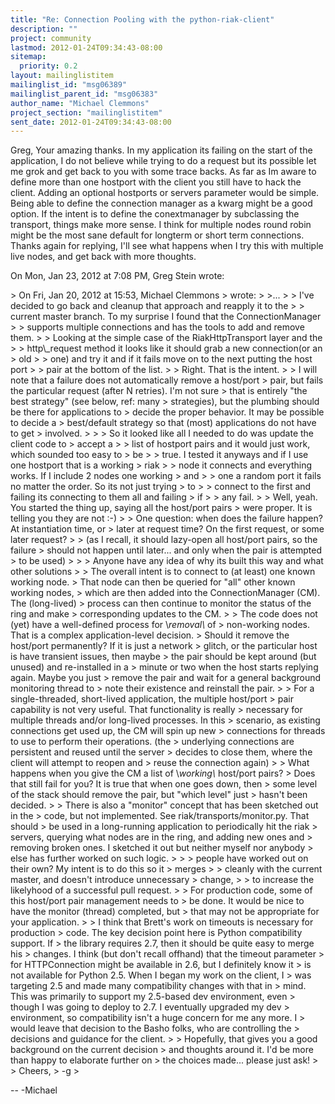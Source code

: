 ```yaml
---
title: "Re: Connection Pooling with the python-riak-client"
description: ""
project: community
lastmod: 2012-01-24T09:34:43-08:00
sitemap:
  priority: 0.2
layout: mailinglistitem
mailinglist_id: "msg06389"
mailinglist_parent_id: "msg06383"
author_name: "Michael Clemmons"
project_section: "mailinglistitem"
sent_date: 2012-01-24T09:34:43-08:00
---
```



Greg,
Your amazing thanks. In my application its failing on the start of the
application, I do not believe while trying to do a request but its possible
let me grok and get back to you with some trace backs.
As far as Im aware to define more than one hostport with the client you
still have to hack the client. Adding an optional hostports or servers
parameter would be simple.
Being able to define the connection manager as a kwarg might be a good
option. If the intent is to define the conextmanager by subclassing the
transport, things make more sense. I think for multiple nodes round robin
might be the most sane default for longterm or short term connections.
Thanks again for replying, I'll see what happens when I try this with
multiple live nodes, and get back with more thoughts.

On Mon, Jan 23, 2012 at 7:08 PM, Greg Stein  wrote:

&gt; On Fri, Jan 20, 2012 at 15:53, Michael Clemmons 
&gt; wrote:
&gt; &gt;...
&gt; &gt; I've decided to go back and cleanup that approach and reapply it to the
&gt; &gt; current master branch. To my surprise I found that the ConnectionManager
&gt; &gt; supports multiple connections and has the tools to add and remove them.
&gt; &gt; Looking at the simple case of the RiakHttpTransport layer and the
&gt; &gt; http\\_request method it looks like it should grab a new connection(or an
&gt; old
&gt; &gt; one) and try it and if it fails move on to the next putting the host port
&gt; &gt; pair at the bottom of the list.
&gt;
&gt; Right. That is the intent.
&gt;
&gt; I will note that a failure does not automatically remove a host/port
&gt; pair, but fails the particular request (after N retries). I'm not sure
&gt; that is entirely "the best strategy" (see below, ref: many
&gt; strategies), but the plumbing should be there for applications to
&gt; decide the proper behavior. It may be possible to decide a
&gt; best/default strategy so that (most) applications do not have to get
&gt; involved.
&gt;
&gt; &gt; So it looked like all I needed to do was update the client code to
&gt; accept a
&gt; &gt; list of hostport pairs and it would just work, which sounded too easy to
&gt; be
&gt; &gt; true. I tested it anyways and if I use one hostport that is a working
&gt; riak
&gt; &gt; node it connects and everything works. If I include 2 nodes one working
&gt; and
&gt; &gt; one a random port it fails no matter the order. So its not just trying
&gt; to
&gt; &gt; connect to the first and failing its connecting to them all and failing
&gt; if
&gt; &gt; any fail.
&gt;
&gt; Well, yeah. You started the thing up, saying all the host/port pairs
&gt; were proper. It is telling you they are not :-)
&gt;
&gt; One question: when does the failure happen? At instantiation time, or
&gt; later at request time? On the first request, or some later request?
&gt;
&gt; (as I recall, it should lazy-open all host/port pairs, so the failure
&gt; should not happen until later... and only when the pair is attempted
&gt; to be used)
&gt;
&gt; &gt; Anyone have any idea of why its built this way and what other solutions
&gt;
&gt; The overall intent is to connect to (at least) one known working node.
&gt; That node can then be queried for "all" other known working nodes,
&gt; which are then added into the ConnectionManager (CM). The (long-lived)
&gt; process can then continue to monitor the status of the ring and make
&gt; corresponding updates to the CM.
&gt;
&gt; The code does not (yet) have a well-defined process for \\*removal\\* of
&gt; non-working nodes. That is a complex application-level decision.
&gt; Should it remove the host/port permanently? If it is just a network
&gt; glitch, or the particular host is have transient issues, then maybe
&gt; the pair should be kept around (but unused) and re-installed in a
&gt; minute or two when the host starts replying again. Maybe you just
&gt; remove the pair and wait for a general background monitoring thread to
&gt; note their existence and reinstall the pair.
&gt;
&gt; For a single-threaded, short-lived application, the multiple host/port
&gt; pair capability is not very useful. That functionality is really
&gt; necessary for multiple threads and/or long-lived processes. In this
&gt; scenario, as existing connections get used up, the CM will spin up new
&gt; connections for threads to use to perform their operations. (the
&gt; underlying connections are persistent and reused until the server
&gt; decides to close them, where the client will attempt to reopen and
&gt; reuse the connection again)
&gt;
&gt; What happens when you give the CM a list of \\*working\\* host/port pairs?
&gt; Does that still fail for you? It is true that when one goes down, then
&gt; some level of the stack should remove the pair, but "which level" just
&gt; hasn't been decided.
&gt;
&gt; There is also a "monitor" concept that has been sketched out in the
&gt; code, but not implemented. See riak/transports/monitor.py. That should
&gt; be used in a long-running application to periodically hit the riak
&gt; servers, querying what nodes are in the ring, and adding new ones and
&gt; removing broken ones. I sketched it out but neither myself nor anybody
&gt; else has further worked on such logic.
&gt;
&gt; &gt; people have worked out on their own? My intent is to do this so it
&gt; merges
&gt; &gt; cleanly with the current master, and doesn't introduce unnecessary
&gt; change,
&gt; &gt; to increase the likelyhood of a successful pull request.
&gt;
&gt; For production code, some of this host/port pair management needs to
&gt; be done. It would be nice to have the monitor (thread) completed, but
&gt; that may not be appropriate for your application.
&gt;
&gt; I think that Brett's work on timeouts is necessary for production
&gt; code. The key decision point here is Python compatibility support. If
&gt; the library requires 2.7, then it should be quite easy to merge his
&gt; changes. I think (but don't recall offhand) that the timeout parameter
&gt; for HTTPConnection might be available in 2.6, but I definitely know it
&gt; is not available for Python 2.5. When I began my work on the client, I
&gt; was targeting 2.5 and made many compatibility changes with that in
&gt; mind. This was primarily to support my 2.5-based dev environment, even
&gt; though I was going to deploy to 2.7. I eventually upgraded my dev
&gt; environment, so compatibility isn't a huge concern for me any more. I
&gt; would leave that decision to the Basho folks, who are controlling the
&gt; decisions and guidance for the client.
&gt;
&gt; Hopefully, that gives you a good background on the current decision
&gt; and thoughts around it. I'd be more than happy to elaborate further on
&gt; the choices made... please just ask!
&gt;
&gt; Cheers,
&gt; -g
&gt;

-- 
-Michael
